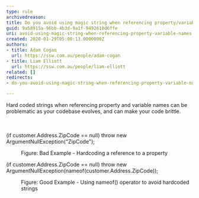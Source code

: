 ```yaml
---
type: rule
archivedreason: 
title: Do you avoid using magic string when referencing property/variable names
guid: 9a58915a-96bb-4b3d-9a1f-9492610d6ffe
uri: avoid-using-magic-string-when-referencing-property-variable-names
created: 2020-01-29T05:00:13.0000000Z
authors:
- title: Adam Cogan
  url: https://ssw.com.au/people/adam-cogan
- title: Liam Elliott
  url: https://ssw.com.au/people/liam-elliott
related: []
redirects:
- do-you-avoid-using-magic-string-when-referencing-property-variable-names

---
```



​Hard coded strings when referencing property and variable names can be problematic as your codebase evolves, and can make your code brittle.<br>
<br><excerpt class='endintro'></excerpt><br>
<p class="ssw15-rteElement-CodeArea">​​(if customer.Address.ZipCode == null) throw new ArgumentNullException(&quot;ZipCode&quot;);<br></p><dd class="ssw15-rteElement-FigureBad">Figure&#58;&#160;​​​Bad Example -&#160;Hardcoding a reference to a property<br></dd><p class="ssw15-rteElement-CodeArea">​​(if customer.Address.ZipCode == null) throw new ArgumentNullException(nameof(customer.Address.ZipCode));<br></p><dd class="ssw15-rteElement-FigureGood">​​Figure&#58; Good Example - Using nameof() operator to avoid hardcoded strings<br></dd>



